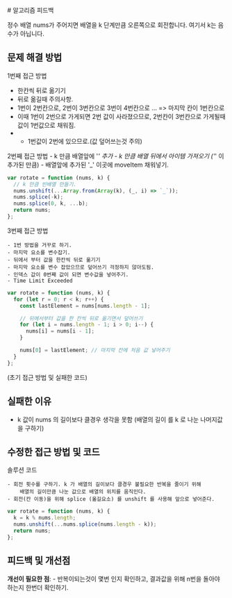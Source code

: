 ​# 알고리즘 피드백

정수 배열 nums가 주어지면 배열을 k 단계만큼 오른쪽으로 회전합니다. 여기서 k는 음수가 아닙니다.

## 문제 해결 방법
1번째 접근 방법

- 한칸씩 뒤로 옮기기
- 뒤로 옮길때 주의사항.
- 1번이 2번칸으로, 2번이 3번칸으로 3번이 4번칸으로 ... => 마지막 칸이 1번칸으로
- 이때 1번이 2번으로 가게되면 2번 값이 사라졌으므로, 2번칸이 3번칸으로 가게될때 값이 1번값으로 채워짐.
- * 1번값이 2번에 있으므로.(값 덮어쓰는것 주의)

2번째 접근 방법
	- k 만큼 배열앞에 '_' 추가
	- k 만큼 배열 뒤에서 아이템 가져오기 ('_' 이 추가된 만큼)
	- 배열앞에 추가된 '_' 이곳에 moveItem 채워넣기.

```js
var rotate = function (nums, k) {
  // k 만큼 빈배열 만들기.
  nums.unshift(...Array.from(Array(k), (_, i) => `_`));
  nums.splice(-k);
  nums.splice(0, k, ...b);
  return nums;
};
```

3번째 접근 방법

	- 1번 방법을 거꾸로 하기.
	- 마지막 요소를 변수잡기. 
	- 뒤에서 부터 값을 한칸씩 뒤로 옮기기
	- 마지막 요소를 변수 잡았으므로 덮어쓰기 걱정하지 않아도됨.
	- 인덱스 값이 0번째 값이 되면 변수값을 넣어주기.
	- Time Limit Exceeded

```js
var rotate = function (nums, k) {
  for (let r = 0; r < k; r++) {
    const lastElement = nums[nums.length - 1];

    // 뒤에서부터 값을 한 칸씩 뒤로 옮기면서 덮어쓰기
    for (let i = nums.length - 1; i > 0; i--) {
      nums[i] = nums[i - 1];
    }

    nums[0] = lastElement; // 마지막 칸에 처음 값 넣어주기
  }
};
```

(초기 접근 방법 및 실패한 코드)

## 실패한 이유

- k 값이 nums 의 길이보다 클경우 생각을 못함 (배열의 길이 를 k 로 나눈 나머지값을 구하기)
	

## 수정한 접근 방법 및 코드

솔루션 코드

	- 회전 횟수를 구하기. k 가 배열의 길이보다 클경우 불필요한 반복을 줄이기 위해
		배열의 길이만큼 나눈 값으로 배열의 위치를 움직인다.
	- 회전(칸 이동)을 위해 splice (옮길요소) 를 unshift 를 사용해 앞으로 넣어준다.

```js
var rotate = function (nums, k) {
  k = k % nums.length;
  nums.unshift(...nums.splice(nums.length - k));
  return nums;
};
```


## 피드백 및 개선점

**개선이 필요한 점**:
	- 반복이되는것이 몇번 인지 확인하고, 결과값을 위해 n번을 돌아야 하는지 한번더 확인하기.
